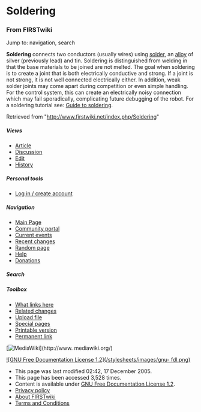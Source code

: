 # Soldering

### From FIRSTwiki

Jump to: navigation, search

**Soldering** connects two conductors (usually wires) using [solder](/index.php?title=Solder&action=edit "Solder" ), an [alloy](/index.php?title=Alloy&action=edit "Alloy" ) of silver (previously lead) and tin. Soldering is distinguished from welding in that the base materials to be joined are not melted. The goal when soldering is to create a joint that is both electrically conductive and strong. If a joint is not strong, it is not well connected electrically either. In addition, weak solder joints may come apart during competition or even simple handling. For the control system, this can create an electrically noisy connection which may fail sporadically, complicating future debugging of the robot. For a soldering tutorial see: [Guide to soldering](/index.php/Guide_to_soldering "Guide to soldering" ). 

Retrieved from "<http://www.firstwiki.net/index.php/Soldering>"

##### Views

  * [Article](/index.php/Soldering)
  * [Discussion](/index.php/Talk:Soldering)
  * [Edit](/index.php?title=Soldering&action=edit)
  * [History](/index.php?title=Soldering&action=history)

##### Personal tools

  * [Log in / create account](/index.php?title=Special:Userlogin&returnto=Soldering)

[](/index.php/Main_Page "Main Page" )

##### Navigation

  * [Main Page](/index.php/Main_Page)
  * [Community portal](/index.php/FIRSTwiki:Community_portal)
  * [Current events](/index.php/Current_events)
  * [Recent changes](/index.php/Special:Recentchanges)
  * [Random page](/index.php/Special:Random)
  * [Help](/index.php/Help:Contents)
  * [Donations](/index.php/FIRSTwiki:Site_support)

##### Search



##### Toolbox

  * [What links here](/index.php/Special:Whatlinkshere/Soldering)
  * [Related changes](/index.php/Special:Recentchangeslinked/Soldering)
  * [Upload file](/index.php/Special:Upload)
  * [Special pages](/index.php/Special:Specialpages)
  * [Printable version](/index.php?title=Soldering&printable=yes)
  * [Permanent link](/index.php?title=Soldering&oldid=41645)

[![MediaWiki](/skins/common/images/poweredby_mediawiki_88x31.png)](http://www.
mediawiki.org/)

[![GNU Free Documentation License 1.2](/stylesheets/images/gnu-
fdl.png)](http://www.gnu.org/copyleft/fdl.html)

  * This page was last modified 02:42, 17 December 2005.
  * This page has been accessed 3,528 times.
  * Content is available under [GNU Free Documentation License 1.2](http://www.gnu.org/copyleft/fdl.html "http://www.gnu.org/copyleft/fdl.html" ).
  * [Privacy policy](/index.php/FIRSTwiki:Privacy_policy "FIRSTwiki:Privacy policy" )
  * [About FIRSTwiki](/index.php/FIRSTwiki:About "FIRSTwiki:About" )
  * [Terms and Conditions](/index.php/FIRSTwiki:Terms_and_conditions "FIRSTwiki:Terms and conditions" )


